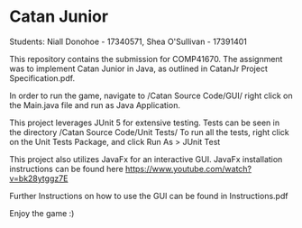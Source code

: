 Catan Junior
============
Students:
Niall Donohoe - 17340571, 
Shea O'Sullivan - 17391401 

This repository contains the submission for COMP41670.
The assignment was to implement Catan Junior in Java, 
as outlined in CatanJr Project Specification.pdf.

In order to run the game, navigate to /Catan Source Code/GUI/ right click on the Main.java file and run as Java Application.

This project leverages JUnit 5 for extensive testing. 
Tests can be seen in the directory /Catan Source Code/Unit Tests/ 
To run all the tests, right click on the Unit Tests Package, and click Run As > JUnit Test

This project also utilizes JavaFx for an interactive GUI.
JavaFx installation instructions can be found here https://www.youtube.com/watch?v=bk28ytggz7E


Further Instructions on how to use the GUI can be found in Instructions.pdf

Enjoy the game :)
